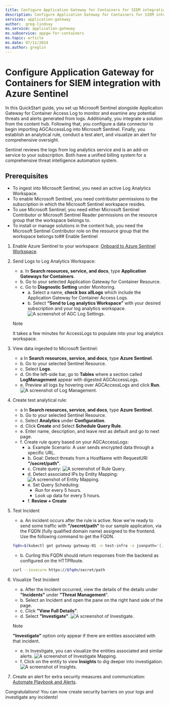 ```yaml
---
title: Configure Application Gateway for Containers for SIEM integration with Azure Sentinel
description: Configure Application Gateway for Containers for SIEM integration with Azure Sentinel.
services: application-gateway
author:  greg-lindsay
ms.service: application-gateway
ms.subservice: appgw-for-containers
ms.topic: article
ms.date: 07/11/2024
ms.author: greglin
---
```


# Configure Application Gateway for Containers for SIEM integration with Azure Sentinel

In this QuickStart guide, you set up Microsoft Sentinel alongside Application Gateway for Container Access Log to monitor and examine any potential threats and alerts generated from logs. Additionally, you integrate a solution from the content hub. Following that, you configure a data connector to begin importing AGCAccessLog into Microsoft Sentinel. Finally, you establish an analytical rule, conduct a test alert, and visualize an alert for comprehensive oversight.

Sentinel reviews the logs from log analytics service and is an add-on service to your subscription. Both have a unified billing system for a comprehensive threat intelligence automation system.

## Prerequisites

- To ingest into Microsoft Sentinel, you need an active Log Analytics Workspace.
- To enable Microsoft Sentinel, you need contributor permissions to the subscription in which the Microsoft Sentinel workspace resides.
- To use Microsoft Sentinel, you need either Microsoft Sentinel Contributor or Microsoft Sentinel Reader permissions on the resource group that the workspace belongs to.
- To install or manage solutions in the content hub, you need the Microsoft Sentinel Contributor role on the resource group that the workspace belongs to## Enable Sentinel

1. Enable Azure Sentinel to your workspace: [Onboard to Azure Sentinel Workspace](../../sentinel/quickstart-onboard).
2. Send Logs to Log Analytics Workspace:
    - a. In **Search resources, service, and docs**, type **Application Gateways for Containers**.
    - b. Go to your selected Application Gateway for Container Resource.
    - c. Go to **Diagnostic Setting** under Monitoring.
        - a. Select a name, **check box allLogs** which include the Application Gateway for Container Access Logs.
        - b. Select **“Send to Log analytics Workspace”** with your desired subscription and your log analytics workspace.
        ![A screenshot of AGC Log Settings.](./media/siem-integration-with-sentinel/log-analytics-diagnostic-settings.png)
     > [!NOTE]
     > It takes a few minutes for AccessLogs to populate into your log analytics workspace.
3. View data ingested to Microsoft Sentinel:
    - a In **Search resources, service, and docs**, type **Azure Sentinel**.
    - b. Go to your selected Sentinel Resource.
    - c. Select **Logs**.
    - d. On the left-side bar, go to **Tables** where a section called **LogManagement** appear with digested AGCAccessLogs.
    - e. Preview all logs by hovering over AGCAccessLogs and click **Run**.
    ![A screenshot of Log Management.](./media/siem-integration-with-sentinel/log-management.png)

4. Create test analytical rule:
    - a In **Search resources, service, and docs**, type **Azure Sentinel**.
    - b. Go to your selected Sentinel Resource.
    - c. Select **Analytics** under **Configuration**.
    - d. Click **Create** and Select **Schedule Query Rule**.
    - e. Enter name, description, and leave rest as default and go to next page.
    - f. Create rule query based on your AGCAccessLogs:
        - a. Example Scenario: A user sends encrypted data through a specific URL.
        - b. Goal: Detect threats from a HostName with RequestURI **"/secret/path"**.
        - c. Create query:
        ![A screenshot of Rule Query.](articles/application-gateway/media/siem-integration-with-sentinel/create-analytical-rule.png)
        - d. Detect associated IPs by Entity Mapping:
        ![A screenshot of Entity Mapping.](./media/siem-integration-with-sentinel/entity-mapping.png)
        - e. Set Query Scheduling:
            - Run for every 5 hours.
            - Look up data for every 5 hours.
        - f. **Review + Create**
5. Test Incident
    - a. An incident occurs after the rule is active. Now we're ready to send some traffic with **"/secret/path"** to our sample application, via the FQDN (fully qualified domain name) assigned to the frontend. Use the following command to get the FQDN.

    ```bash
    fqdn=$(kubectl get gateway gateway-01 -n test-infra -o jsonpath='{.status.addresses[0].value}')
    ```

    - b. Curling this FQDN should return responses from the backend as configured on the HTTPRoute.

    ```bash
    curl --insecure https://$fqdn/secret/path
    ```

6. Visualize Test Incident
    - a. After the Incident occurred, view the details of the details under **"Incidents"** under **"Threat Management**".
    - b. Select an Incident and open the pane on the right hand side of the page.
    - c. Click **"View Full Details"**.
    - d. Select **"Investigate"**.
    ![A screenshot of Investigate.](./media/siem-integration-with-sentinel/investigate.png)
    > [!Note]
    > **"Investigate"** option only appear if there are entities associated with that incident.
    - e. In Investigate, you can visualize the entities associated and similar alerts.
    ![A screenshot of Investigate Mapping.](./media/siem-integration-with-sentinel/inves-mapping.png)
    - f. Click on the entity to view **Insights** to dig deeper into investigation.
    ![A screenshot of Insights.](./media/siem-integration-with-sentinel/insights.png)
7. Create an alert for extra security measures and communication: [Automate Playbook and Alerts](../../sentinel/automation/automate-responses-with-playbooks).

Congratulations! You can now create security barriers on your logs and investigate any incidents!

